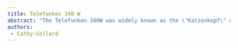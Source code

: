 ```yaml
---
title: Telefunken 340 W
abstract: "The Telefunken 340W was widely known as the \"Katzenkopf\" due to its similar shape to a cat's headshape."
authors:
 - Cathy-Collard
---
```


